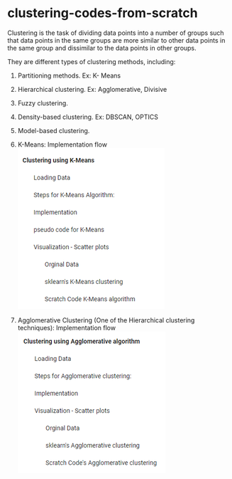 # clustering-codes-from-scratch

Clustering is the task of dividing data points into a number of groups such that data points in the same groups are more similar to other data points in the same group and dissimilar to the data points in other groups.

They are different types of clustering methods, including:
1) Partitioning methods. Ex: K- Means
2) Hierarchical clustering. Ex: Agglomerative, Divisive
3) Fuzzy clustering.
4) Density-based clustering. Ex: DBSCAN, OPTICS 
5) Model-based clustering.

1) K-Means: Implementation flow
![ScreenShot](https://github.com/saikarthikcheedella/clustering-codes-from-scratch/blob/master/table_of_contents_K-Means.PNG)

2) Agglomerative Clustering (One of the Hierarchical clustering techniques): Implementation flow
![ScreenShot](https://github.com/saikarthikcheedella/clustering-codes-from-scratch/blob/master/table_of_contents_agglomerative.PNG)
